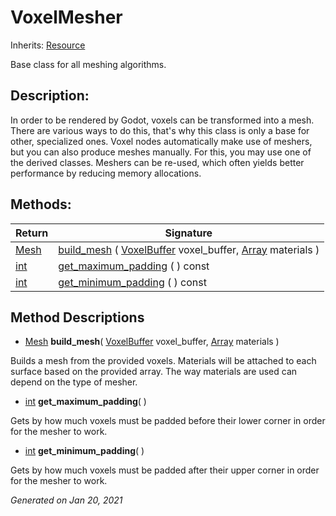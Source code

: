 # VoxelMesher

Inherits: [Resource](https://docs.godotengine.org/en/stable/classes/class_resource.html)


Base class for all meshing algorithms.

## Description: 

In order to be rendered by Godot, voxels can be transformed into a mesh. There are various ways to do this, that's why this class is only a base for other, specialized ones. Voxel nodes automatically make use of meshers, but you can also produce meshes manually. For this, you may use one of the derived classes. Meshers can be re-used, which often yields better performance by reducing memory allocations.

## Methods: 


Return                                                                  | Signature                                                                                                                                                       
----------------------------------------------------------------------- | ----------------------------------------------------------------------------------------------------------------------------------------------------------------
[Mesh](https://docs.godotengine.org/en/stable/classes/class_mesh.html)  | [build_mesh](#i_build_mesh) ( [VoxelBuffer](VoxelBuffer.md) voxel_buffer, [Array](https://docs.godotengine.org/en/stable/classes/class_array.html) materials )  
[int](https://docs.godotengine.org/en/stable/classes/class_int.html)    | [get_maximum_padding](#i_get_maximum_padding) ( ) const                                                                                                         
[int](https://docs.godotengine.org/en/stable/classes/class_int.html)    | [get_minimum_padding](#i_get_minimum_padding) ( ) const                                                                                                         
<p></p>

## Method Descriptions

- [Mesh](https://docs.godotengine.org/en/stable/classes/class_mesh.html)<span id="i_build_mesh"></span> **build_mesh**( [VoxelBuffer](VoxelBuffer.md) voxel_buffer, [Array](https://docs.godotengine.org/en/stable/classes/class_array.html) materials ) 

Builds a mesh from the provided voxels. Materials will be attached to each surface based on the provided array. The way materials are used can depend on the type of mesher.

- [int](https://docs.godotengine.org/en/stable/classes/class_int.html)<span id="i_get_maximum_padding"></span> **get_maximum_padding**( ) 

Gets by how much voxels must be padded before their lower corner in order for the mesher to work.

- [int](https://docs.godotengine.org/en/stable/classes/class_int.html)<span id="i_get_minimum_padding"></span> **get_minimum_padding**( ) 

Gets by how much voxels must be padded after their upper corner in order for the mesher to work.

_Generated on Jan 20, 2021_
